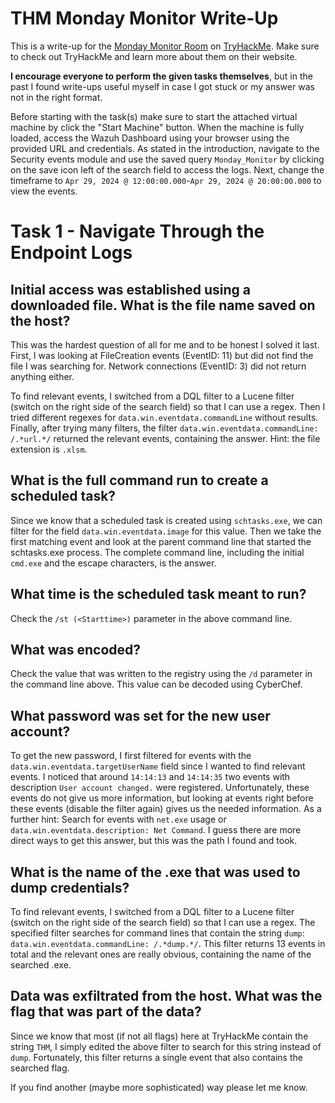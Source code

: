 # THM Monday Monitor Write-Up

This is a write-up for the [Monday Monitor Room](https://tryhackme.com/r/room/mondaymonitor) on [TryHackMe](https://tryhackme.com/).
Make sure to check out TryHackMe and learn more about them on their website.

**I encourage everyone to perform the given tasks themselves**, but in the past I found write-ups useful myself in case I got stuck or my answer was not in the right format.

Before starting with the task(s) make sure to start the attached virtual machine by click the "Start Machine" button.
When the machine is fully loaded, access the Wazuh Dashboard using your browser using the provided URL and credentials.
As stated in the introduction, navigate to the Security events module and use the saved query `Monday_Monitor` by clicking on the save icon left of the search field to access the logs.
Next, change the timeframe to `Apr 29, 2024 @ 12:00:00.000`-`Apr 29, 2024 @ 20:00:00.000` to view the events.

# Task 1 - Navigate Through the Endpoint Logs

## Initial access was established using a downloaded file. What is the file name saved on the host?
This was the hardest question of all for me and to be honest I solved it last.
First, I was looking at FileCreation events (EventID: 11) but did not find the file I was searching for.
Network connections (EventID: 3) did not return anything either.

To find relevant events, I switched from a DQL filter to a Lucene filter (switch on the right side of the search field) so that I can use a regex.
Then I tried different regexes for `data.win.eventdata.commandLine` without results.
Finally, after trying many filters, the filter `data.win.eventdata.commandLine: /.*url.*/` returned the relevant events, containing the answer.
Hint: the file extension is `.xlsm`.

## What is the full command run to create a scheduled task?
Since we know that a scheduled task is created using `schtasks.exe`, we can filter for the field `data.win.eventdata.image` for this value.
Then we take the first matching event and look at the parent command line that started the schtasks.exe process.
The complete command line, including the initial `cmd.exe` and the escape characters, is the answer.

## What time is the scheduled task meant to run?
Check the `/st (<Starttime>)` parameter in the above command line.

## What was encoded?
Check the value that was written to the registry using the `/d` parameter in the command line above.
This value can be decoded using CyberChef.

## What password was set for the new user account?
To get the new password, I first filtered for events with the `data.win.eventdata.targetUserName` field since I wanted to find relevant events.
I noticed that around `14:14:13` and `14:14:35` two events with description `User account changed.` were registered. 
Unfortunately, these events do not give us more information, but looking at events right before these events (disable the filter again) gives us the needed information.
As a further hint: Search for events with `net.exe` usage or `data.win.eventdata.description: Net Command`.
I guess there are more direct ways to get this answer, but this was the path I found and took.

## What is the name of the .exe that was used to dump credentials?
To find relevant events, I switched from a DQL filter to a Lucene filter (switch on the right side of the search field) so that I can use a regex.
The specified filter searches for command lines that contain the string `dump`: `data.win.eventdata.commandLine: /.*dump.*/`.
This filter returns 13 events in total and the relevant ones are really obvious, containing the name of the searched .exe.

## Data was exfiltrated from the host. What was the flag that was part of the data?
Since we know that most (if not all flags) here at TryHackMe contain the string `THM`, I simply edited the above filter to search for this string instead of `dump`.
Fortunately, this filter returns a single event that also contains the searched flag.

If you find another (maybe more sophisticated) way please let me know.